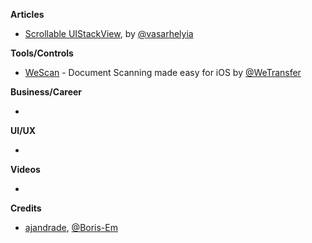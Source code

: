 **Articles**

* [Scrollable UIStackView](https://blog.alltheflow.com/scrollable-uistackview/), by [@vasarhelyia](https://twitter.com/vasarhelyia)

**Tools/Controls**

* [WeScan](https://github.com/WeTransfer/WeScan) - Document Scanning made easy for iOS by [@WeTransfer](https://twitter.com/WeTransfer)

**Business/Career**

* 

**UI/UX**

* 

**Videos**

* 

**Credits**

* [ajandrade](https://github.com/ajandrade), [@Boris-Em](http://github.com/boris-em)
